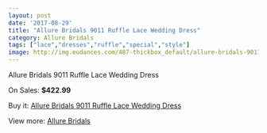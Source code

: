 ```yaml
---
layout: post
date: '2017-08-29'
title: "Allure Bridals 9011 Ruffle Lace Wedding Dress"
category: Allure Bridals
tags: ["lace","dresses","ruffle","special","style"]
image: http://img.eudances.com/487-thickbox_default/allure-bridals-9011-ruffle-lace-wedding-dress.jpg
---
```

Allure Bridals 9011 Ruffle Lace Wedding Dress

On Sales: **$422.99**
<a href="https://www.eudances.com/en/allure-bridals/152-allure-bridals-9011-ruffle-lace-wedding-dress.html"><amp-img layout="responsive" width="600" height="600" src="//img.eudances.com/487-thickbox_default/allure-bridals-9011-ruffle-lace-wedding-dress.jpg" alt="Allure Bridals 9011 Ruffle Lace Wedding Dress 0" /></a>
<a href="https://www.eudances.com/en/allure-bridals/152-allure-bridals-9011-ruffle-lace-wedding-dress.html"><amp-img layout="responsive" width="600" height="600" src="//img.eudances.com/490-thickbox_default/allure-bridals-9011-ruffle-lace-wedding-dress.jpg" alt="Allure Bridals 9011 Ruffle Lace Wedding Dress 1" /></a>
<a href="https://www.eudances.com/en/allure-bridals/152-allure-bridals-9011-ruffle-lace-wedding-dress.html"><amp-img layout="responsive" width="600" height="600" src="//img.eudances.com/489-thickbox_default/allure-bridals-9011-ruffle-lace-wedding-dress.jpg" alt="Allure Bridals 9011 Ruffle Lace Wedding Dress 2" /></a>
<a href="https://www.eudances.com/en/allure-bridals/152-allure-bridals-9011-ruffle-lace-wedding-dress.html"><amp-img layout="responsive" width="600" height="600" src="//img.eudances.com/488-thickbox_default/allure-bridals-9011-ruffle-lace-wedding-dress.jpg" alt="Allure Bridals 9011 Ruffle Lace Wedding Dress 3" /></a>

Buy it: [Allure Bridals 9011 Ruffle Lace Wedding Dress](https://www.eudances.com/en/allure-bridals/152-allure-bridals-9011-ruffle-lace-wedding-dress.html "Allure Bridals 9011 Ruffle Lace Wedding Dress")

View more: [Allure Bridals](https://www.eudances.com/en/2-allure-bridals "Allure Bridals")